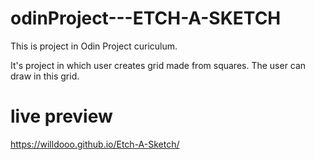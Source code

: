 # odinProject---ETCH-A-SKETCH

This is project in Odin Project curiculum.

It's project in which user creates grid made from squares. The user can draw in this grid.


# live preview
https://willdooo.github.io/Etch-A-Sketch/
